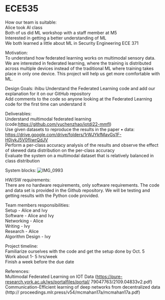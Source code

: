 # ECE535
How our team is suitable:  
Alice took AI class  
Both of us did ML workshop with a staff member at M5  
Interested in getting a better understanding of ML   
We both learned a little about ML in Security Engineering ECE 371  

Motivation:  
To understand how federated learning works on multimodal sensory data. We are interested in federated learning, where the training is distributed across multiple devices instead of the traditional ML where training takes place in only one device. This project will help us get more comfortable with ML. 

Design Goals:  ihibu
Understand the Federated Learning code and add our explanation for it on our GitHub repository  
Add comments to the code so anyone looking at the Federated Learning code for the first time can understand it  

Deliverables:  
Understand multimodal federated learning (code:https://github.com/yuchenzhao/iotdi22-mmfl)   
Use given datasets to reproduce the results in the paper • data: https://drive.google.com/drive/folders/1rWJYkfMavGs1F-H0jykJ5V0fIiwrQdJV   
Perform a per-class accuracy analysis of the results and observe the effect of skewed data distribution on the per-class accuracy   
Evaluate the system on a multimodal dataset that is relatively balanced in class distribution  

System blocks: 
![IMG_0993](https://github.com/ivyjhuang/ECE535/assets/89998421/1585eb7d-5315-4502-83ae-e5336b8a6643)

HW/SW requirements:  
There are no hardware requirements, only software requirements. The code and data set is provided in the Github repository. We will be testing and getting results with the Python code provided. 


Team members responsibilities:  
Setup - Alice and Ivy  
Software - Alice and Ivy  
Networking - Alice  
Writing - Ivy  
Research - Alice  
Algorithm Design - Ivy   

Project timeline:  
Familiarize ourselves with the code and get the setup done by Oct. 5  
Work about 1- 5 hrs/week  
Finish a week before the due date   

References:  
Multimodal Federated Learning on IOT Data (https://pure-research.york.ac.uk/ws/portalfiles/portal/ 79047763/2109.04833v2.pdf)  
Communication-Efficient learning of deep networks from decentralized data (http:// proceedings.mlr.press/v54/mcmahan17a/mcmahan17a.pdf)  
